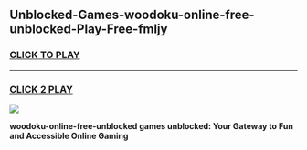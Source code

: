
## Unblocked-Games-woodoku-online-free-unblocked-Play-Free-fmljy
<h3>
<a href="https://premium76.site?title=woodoku-online-free-unblocked&ref=21A">CLICK TO PLAY</a></h3>
<hr>

<h3>
<a href="https://premium76.site?title=woodoku-online-free-unblocked&ref=21A">CLICK 2 PLAY</a>
  
</h3>

<a href="https://premium76.site?title=woodoku-online-free-unblocked&ref=21A"><img src="https://clearcache.store/games.png"></a>


**woodoku-online-free-unblocked games unblocked: Your Gateway to Fun and Accessible Online Gaming**
